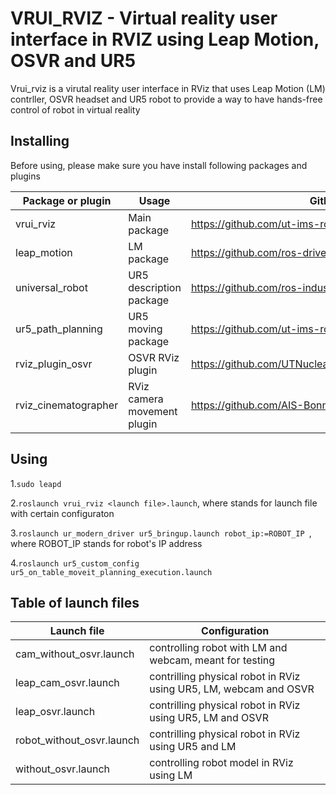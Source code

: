 # VRUI_RVIZ - Virtual reality user interface in RVIZ using Leap Motion, OSVR and UR5

Vrui_rviz is a virutal reality user interface in RViz that uses Leap Motion (LM) contrller, OSVR headset and UR5 robot to provide a way to have hands-free control of robot in virtual reality

## Installing
Before using, please make sure you have install following packages and plugins

| Package or plugin  | Usage | GitHub link |
| ------------- | ------------- | ------------- |
| vrui_rviz  | Main package  | https://github.com/ut-ims-robotics/vrui_rviz/  |
| leap_motion  | LM package  |https://github.com/ros-drivers/leap_motion  |
| universal_robot  | UR5 description package  | https://github.com/ros-industrial/universal_robot  |
| ur5_path_planning  | UR5 moving package  | https://github.com/ut-ims-robotics/ur5_path_planning  |
| rviz_plugin_osvr  | OSVR RViz plugin  | https://github.com/UTNuclearRoboticsPublic/rviz_plugin_osvr  |
| rviz_cinematographer  | RViz camera movement plugin  | https://github.com/AIS-Bonn/rviz_cinematographer  |



## Using

1.```sudo leapd ```

2.```roslaunch vrui_rviz <launch file>.launch```, where <launch file> stands for launch file with certain configuraton

3.```roslaunch ur_modern_driver ur5_bringup.launch robot_ip:=ROBOT_IP ```, where ROBOT_IP stands for robot's IP address

4.```roslaunch ur5_custom_config ur5_on_table_moveit_planning_execution.launch```


## Table of launch files

| Launch file  | Configuration |
| ------------- | ------------- |
| cam_without_osvr.launch  | controlling robot with LM and webcam, meant for testing  |
| leap_cam_osvr.launch  | contrilling physical robot in RViz using UR5, LM, webcam and OSVR  |
| leap_osvr.launch  | contrilling physical robot in RViz using UR5, LM and OSVR  |
| robot_without_osvr.launch  | contrilling physical robot in RViz using UR5 and LM  |
| without_osvr.launch  | controlling robot model in RViz using LM  |




